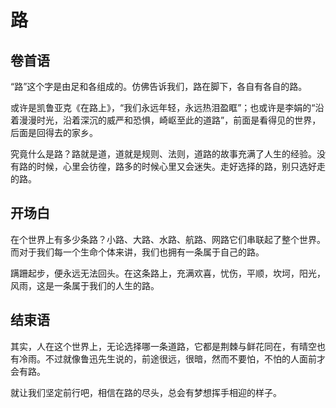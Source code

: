 # 路

## 卷首语

“路”这个字是由足和各组成的。仿佛告诉我们，路在脚下，各自有各自的路。

或许是凯鲁亚克《在路上》，“我们永远年轻，永远热泪盈眶”；也或许是李娟的“沿着漫漫时光，沿着深沉的威严和恐惧，崎岖至此的道路”，前面是看得见的世界，后面是回得去的家乡。

究竟什么是路？路就是道，道就是规则、法则，道路的故事充满了人生的经验。没有路的时候，心里会彷徨，路多的时候心里又会迷失。走好选择的路，别只选好走的路。

## 开场白

在个世界上有多少条路？小路、大路、水路、航路、网路它们串联起了整个世界。而对于我们每一个生命个体来讲，我们也拥有一条属于自己的路。

蹒跚起步，便永远无法回头。在这条路上，充满欢喜，忧伤，平顺，坎坷，阳光，风雨，这是一条属于我们的人生的路。

## 结束语

其实，人在这个世界上，无论选择哪一条道路，它都是荆棘与鲜花同在，有晴空也有冷雨。不过就像鲁迅先生说的，前途很远，很暗，然而不要怕，不怕的人面前才会有路。

就让我们坚定前行吧，相信在路的尽头，总会有梦想挥手相迎的样子。

